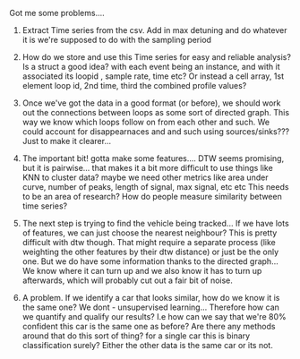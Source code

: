 Got me some problems....

1) Extract Time series from the csv. Add in max detuning and do whatever it is we're supposed to do  with the sampling period

2) How do we store and use this Time series for easy and reliable analysis? Is a struct a good idea? with each event 
   being an instance, and with it associated its loopid , sample rate, time etc? Or instead a cell array, 1st element loop id,
   2nd time, third the combined profile values?
   
3) Once we've got the data in a good format (or before), we should work out the connections between loops as some sort of 
   directed graph. This way we know which loops follow on from each other and such. We could account for disappearnaces and 
   and such using sources/sinks??? Just to make it clearer...
   
4) The important bit! gotta make some features.... DTW seems promising, but it is pairwise... that makes it a bit more 
   difficult to use things like KNN to cluster data? maybe we need other metrics like area under curve, number of peaks, 
   length of signal, max signal, etc etc This needs to be an area of research? How do people measure similarity between time 
   series?
   
5) The next step is trying to find the vehicle being tracked... If we have lots of features, we can just choose the
   nearest neighbour? This is pretty difficult with dtw though. That might require a separate process (like weighting the 
   other features by their dtw distance) or just be the only one.  But we do have some information
   thanks to the directed graph... We know where it can turn up and we also know it has to turn up afterwards, which will
   probably cut out a fair bit of noise.
   
   
 6) A problem. If we identify a car that looks similar, how do we know it is the same one? We dont - unsupervised learning...
    Therefore how can we quantify and qualify our results? I.e how can we say that we're 80% confident this car is the same 
    one as before? Are there any methods around that do this sort of thing? for a single car this is binary  classification
    surely? Either the other data is the same car or its not. 
 
